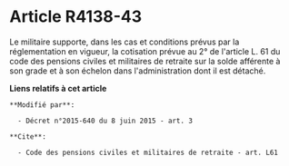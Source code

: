 # Article R4138-43

Le militaire supporte, dans les cas et conditions prévus par la réglementation en vigueur,         la cotisation prévue au 2°
de l'article L. 61 du code des pensions civiles et militaires de retraite sur la solde afférente à son grade et à son échelon
dans l'administration dont il est détaché.

**Liens relatifs à cet article**

	**Modifié par**:

	  - Décret n°2015-640 du 8 juin 2015 - art. 3

	**Cite**:

	  - Code des pensions civiles et militaires de retraite - art. L61
